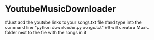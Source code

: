 # YoutubeMusicDownloader

#Just add the youtube links to your songs.txt file
#and type into the command line "python downloader.py songs.txt"
#It will create a Music folder next to the file with the songs in it
